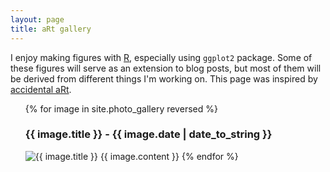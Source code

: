```yaml
---
layout: page
title: aRt gallery
---
```


I enjoy making figures with [R](https://www.r-project.org/), especially using `ggplot2` package. Some of these figures will serve as an extension to blog posts, but most of them will be derived from different things I'm working on. This page was inspired by [accidental aRt](http://accidental-art.tumblr.com/).

<ul class="gallery">
  {% for image in site.photo_gallery reversed %}
    <h3 class="image-title">{{ image.title }} - {{ image.date | date_to_string }} </h3>
      <img src="{{ image.image_path }}" alt="{{ image.title }}"/>
      {{ image.content }}
  {% endfor %}
</ul>
